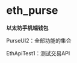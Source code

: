 # eth_purse

****************************以太坊手机端钱包****************************


PurseUI2：全部功能的集合

EthApiTest1：测试交易API


